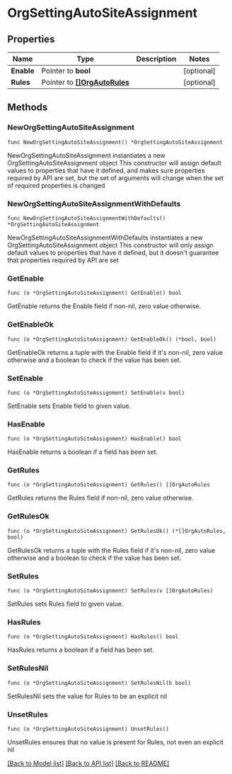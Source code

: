 # OrgSettingAutoSiteAssignment

## Properties

Name | Type | Description | Notes
------------ | ------------- | ------------- | -------------
**Enable** | Pointer to **bool** |  | [optional] 
**Rules** | Pointer to [**[]OrgAutoRules**](OrgAutoRules.md) |  | [optional] 

## Methods

### NewOrgSettingAutoSiteAssignment

`func NewOrgSettingAutoSiteAssignment() *OrgSettingAutoSiteAssignment`

NewOrgSettingAutoSiteAssignment instantiates a new OrgSettingAutoSiteAssignment object
This constructor will assign default values to properties that have it defined,
and makes sure properties required by API are set, but the set of arguments
will change when the set of required properties is changed

### NewOrgSettingAutoSiteAssignmentWithDefaults

`func NewOrgSettingAutoSiteAssignmentWithDefaults() *OrgSettingAutoSiteAssignment`

NewOrgSettingAutoSiteAssignmentWithDefaults instantiates a new OrgSettingAutoSiteAssignment object
This constructor will only assign default values to properties that have it defined,
but it doesn't guarantee that properties required by API are set

### GetEnable

`func (o *OrgSettingAutoSiteAssignment) GetEnable() bool`

GetEnable returns the Enable field if non-nil, zero value otherwise.

### GetEnableOk

`func (o *OrgSettingAutoSiteAssignment) GetEnableOk() (*bool, bool)`

GetEnableOk returns a tuple with the Enable field if it's non-nil, zero value otherwise
and a boolean to check if the value has been set.

### SetEnable

`func (o *OrgSettingAutoSiteAssignment) SetEnable(v bool)`

SetEnable sets Enable field to given value.

### HasEnable

`func (o *OrgSettingAutoSiteAssignment) HasEnable() bool`

HasEnable returns a boolean if a field has been set.

### GetRules

`func (o *OrgSettingAutoSiteAssignment) GetRules() []OrgAutoRules`

GetRules returns the Rules field if non-nil, zero value otherwise.

### GetRulesOk

`func (o *OrgSettingAutoSiteAssignment) GetRulesOk() (*[]OrgAutoRules, bool)`

GetRulesOk returns a tuple with the Rules field if it's non-nil, zero value otherwise
and a boolean to check if the value has been set.

### SetRules

`func (o *OrgSettingAutoSiteAssignment) SetRules(v []OrgAutoRules)`

SetRules sets Rules field to given value.

### HasRules

`func (o *OrgSettingAutoSiteAssignment) HasRules() bool`

HasRules returns a boolean if a field has been set.

### SetRulesNil

`func (o *OrgSettingAutoSiteAssignment) SetRulesNil(b bool)`

 SetRulesNil sets the value for Rules to be an explicit nil

### UnsetRules
`func (o *OrgSettingAutoSiteAssignment) UnsetRules()`

UnsetRules ensures that no value is present for Rules, not even an explicit nil

[[Back to Model list]](../README.md#documentation-for-models) [[Back to API list]](../README.md#documentation-for-api-endpoints) [[Back to README]](../README.md)


